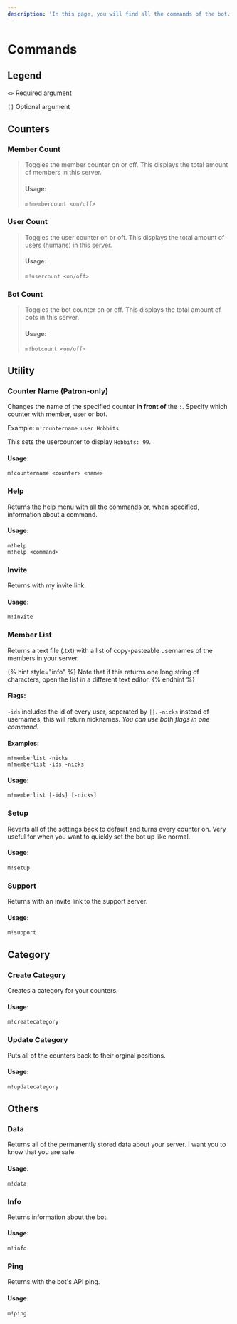 ```yaml
---
description: 'In this page, you will find all the commands of the bot.'
---
```


# Commands

## Legend

`<>` Required argument

`[]` Optional argument

## Counters

### Member Count

> Toggles the member counter on or off. This displays the total amount of members in this server. 
> 
> #### Usage:
>
> ```text
> m!membercount <on/off>
> ```

### User Count

> Toggles the user counter on or off. This displays the total amount of users \(humans\) in this server. 
>
> #### Usage:
>
> ```text
> m!usercount <on/off>
> ```

### Bot Count

> Toggles the bot counter on or off. This displays the total amount of bots in this server.
>
> #### Usage:
>
> ```text
> m!botcount <on/off>
> ```

## Utility 

### Counter Name \(Patron-only\)

Changes the name of the specified counter **in front of** the `:`. Specify which counter with member, user or bot.

Example: `m!countername user Hobbits`

This sets the usercounter to display `Hobbits: 99`. 

#### Usage:

```text
m!countername <counter> <name>
```

### Help

Returns the help menu with all the commands or, when specified, information about a command. 

#### Usage:

```text
m!help
m!help <command>
```

### Invite

Returns with my invite link. 

#### Usage:

```text
m!invite
```

### Member List

Returns a text file \(.txt\) with a list of copy-pasteable usernames of the members in your server.

{% hint style="info" %}
Note that if this returns one long string of characters, open the list in a different text editor.
{% endhint %}

#### Flags: 

`-ids` includes the id of every user, seperated by `||`. `-nicks` instead of usernames, this will return nicknames. _You can use both flags in one command._ 

#### Examples:

```text
m!memberlist -nicks
m!memberlist -ids -nicks
```

#### Usage:

```text
m!memberlist [-ids] [-nicks]
```

### Setup

Reverts all of the settings back to default and turns every counter on. Very useful for when you want to quickly set the bot up like normal. 

#### Usage:

```text
m!setup
```

### Support

Returns with an invite link to the support server. 

#### Usage:

```text
m!support
```

## Category

### Create Category

Creates a category for your counters. 

#### Usage:

```text
m!createcategory
```

### Update Category

Puts all of the counters back to their orginal positions. 

#### Usage:

```text
m!updatecategory
```

## Others

### Data

Returns all of the permanently stored data about your server. I want you to know that you are safe.

#### Usage:

```text
m!data
```

### Info

Returns information about the bot. 

#### Usage:

```text
m!info
```

### Ping

Returns with the bot's API ping. 

#### Usage:

```text
m!ping
```



